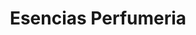 ---
title: "Esencias Perfumeria"
url: /santa-coloma-de-gramenet/esencias-perfumeria/
shop: cosméticos
---